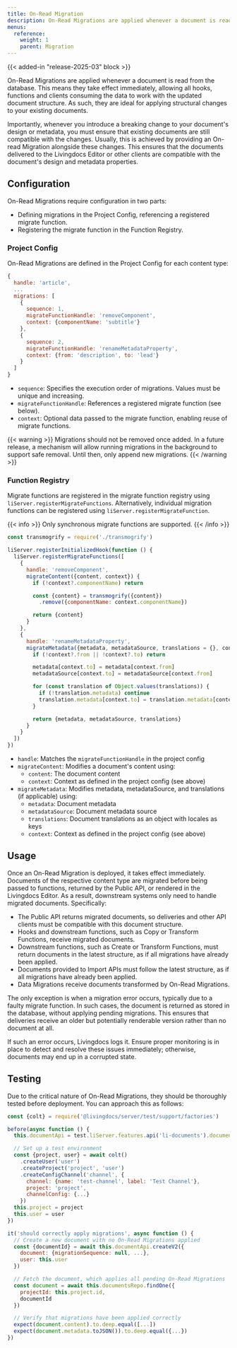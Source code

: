 ```yaml
---
title: On-Read Migration
description: On-Read Migrations are applied whenever a document is read from the database. This means they take effect immediately, allowing all hooks, functions and clients consuming the data to work with the updated document structure.
menus:
  reference:
    weight: 1
    parent: Migration
---
```


{{< added-in "release-2025-03" block >}}

On-Read Migrations are applied whenever a document is read from the database. This means they take effect immediately, allowing all hooks, functions and clients consuming the data to work with the updated document structure. As such, they are ideal for applying structural changes to your existing documents.

Importantly, whenever you introduce a breaking change to your document's design or metadata, you must ensure that existing documents are still compatible with the changes. Usually, this is achieved by providing an On-read Migration alongside these changes. This ensures that the documents delivered to the Livingdocs Editor or other clients are compatible with the document's design and metadata properties.

## Configuration

On-Read Migrations require configuration in two parts:

- Defining migrations in the Project Config, referencing a registered migrate function.
- Registering the migrate function in the Function Registry.

### Project Config

On-Read Migrations are defined in the Project Config for each content type:

```js
{
  handle: 'article',
  ...
  migrations: [
    {
      sequence: 1,
      migrateFunctionHandle: 'removeComponent',
      context: {componentName: 'subtitle'}
    },
    {
      sequence: 2,
      migrateFunctionHandle: 'renameMetadataProperty',
      context: {from: 'description', to: 'lead'}
    }
  ]
}
```

- `sequence`: Specifies the execution order of migrations. Values must be unique and increasing.
- `migrateFunctionHandle`: References a registered migrate function (see below).
- `context`: Optional data passed to the migrate function, enabling reuse of migrate functions.

{{< warning >}}
Migrations should not be removed once added. In a future release, a mechanism will allow running migrations in the background to support safe removal. Until then, only append new migrations.
{{< /warning >}}

### Function Registry

Migrate functions are registered in the migrate function registry using `liServer.registerMigrateFunctions`. Alternatively, individual migration functions can be registered using `liServer.registerMigrateFunction`.

{{< info >}}
Only synchronous migrate functions are supported.
{{< /info >}}

```js
const transmogrify = require('./transmogrify')

liServer.registerInitializedHook(function () {
  liServer.registerMigrateFunctions([
    {
      handle: 'removeComponent',
      migrateContent({content, context}) {
        if (!context?.componentName) return

        const {content} = transmogrify({content})
          .remove({componentName: context.componentName})

        return {content}
      }
    },
    {
      handle: 'renameMetadataProperty',
      migrateMetadata({metadata, metadataSource, translations = {}, context}) {
        if (!context?.from || !context?.to) return

        metadata[context.to] = metadata[context.from]
        metadataSource[context.to] = metadataSource[context.from]

        for (const translation of Object.values(translations)) {
          if (!translation.metadata) continue
          translation.metadata[context.to] = translation.metadata[context.from]
        }

        return {metadata, metadataSource, translations}
      }
    }
  ])
})
```

- `handle`: Matches the `migrateFunctionHandle` in the project config
- `migrateContent`: Modifies a document's content using:
  - `content`: The document content
  - `context`: Context as defined in the project config (see above)
- `migrateMetadata`: Modifies metadata, metadataSource, and translations (if applicable) using:
  - `metadata`: Document metadata
  - `metadataSource`: Document metadata source
  - `translations`: Document translations as an object with locales as keys
  - `context`: Context as defined in the project config (see above)

## Usage

Once an On-Read Migration is deployed, it takes effect immediately. Documents of the respective content type are migrated before being passed to functions, returned by the Public API, or rendered in the Livingdocs Editor. As a result, downstream systems only need to handle migrated documents. Specifically:

- The Public API returns migrated documents, so deliveries and other API clients must be compatible with this document structure.
- Hooks and downstream functions, such as Copy or Transform Functions, receive migrated documents.
- Downstream functions, such as Create or Transform Functions, must return documents in the latest structure, as if all migrations have already been applied.
- Documents provided to Import APIs must follow the latest structure, as if all migrations have already been applied.
- Data Migrations receive documents transformed by On-Read Migrations.

The only exception is when a migration error occurs, typically due to a faulty migrate function. In such cases, the document is returned as stored in the database, without applying pending migrations. This ensures that deliveries receive an older but potentially renderable version rather than no document at all.

If such an error occurs, Livingdocs logs it. Ensure proper monitoring is in place to detect and resolve these issues immediately; otherwise, documents may end up in a corrupted state.

## Testing

Due to the critical nature of On-Read Migrations, they should be thoroughly tested before deployment. You can approach this as follows:

```js
const {colt} = require('@livingdocs/server/test/support/factories')

before(async function () {
  this.documentApi = test.liServer.features.api('li-documents').document

  // Set up a test environment
  const {project, user} = await colt()
    .createUser('user')
    .createProject('project', 'user')
    .createConfigChannel('channel', {
      channel: {name: 'test-channel', label: 'Test Channel'},
      project: 'project',
      channelConfig: {...}
    })
  this.project = project
  this.user = user
})

it('should correctly apply migrations', async function () {
  // Create a new document with no On-Read Migrations applied
  const {documentId} = await this.documentApi.createV2({
    document: {migrationSequence: null, ...},
    user: this.user
  })

  // Fetch the document, which applies all pending On-Read Migrations
  const document = await this.documentsRepo.findOne({
    projectId: this.project.id,
    documentId
  })

  // Verify that migrations have been applied correctly
  expect(document.content).to.deep.equal([...])
  expect(document.metadata.toJSON()).to.deep.equal({...})
})
```